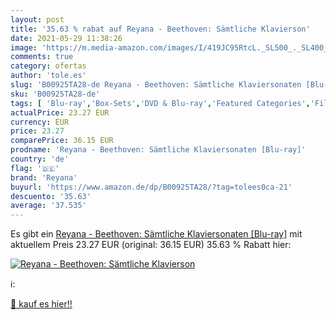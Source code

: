 ```yaml
---
layout: post
title: '35.63 % rabat auf Reyana - Beethoven: Sämtliche Klavierson'
date: 2021-05-29 11:38:26
image: 'https://m.media-amazon.com/images/I/419JC95RtcL._SL500_._SL400_.jpg'
comments: true
category: ofertas
author: 'tole.es'
slug: 'B00925TA28-de Reyana - Beethoven: Sämtliche Klaviersonaten [Blu-ray]'
sku: 'B00925TA28-de'
tags: [ 'Blu-ray','Box-Sets','DVD & Blu-ray','Featured Categories','Filme','Musik','Musik Kategorien','Musik-CDs & Vinyl','reyana', ]
actualPrice: 23.27 EUR
currency: EUR
price: 23.27
comparePrice: 36.15 EUR
prodname: 'Reyana - Beethoven: Sämtliche Klaviersonaten [Blu-ray]'
country: 'de'
flag: '🇩🇪'
brand: 'Reyana'
buyurl: 'https://www.amazon.de/dp/B00925TA28/?tag=tolees0ca-21'
descuento: '35.63'
average: '37.535'
---
```


Es gibt ein [Reyana - Beethoven: Sämtliche Klaviersonaten [Blu-ray]](https://www.amazon.de/dp/B00925TA28/?tag=tolees0ca-21) mit aktuellem Preis 23.27 EUR (original: 36.15 EUR) 35.63 % Rabatt hier:

[![Reyana - Beethoven: Sämtliche Klavierson](https://m.media-amazon.com/images/I/419JC95RtcL._SL500_._SL400_.jpg)](https://www.amazon.de/dp/B00925TA28/?tag=tolees0ca-21)

ℹ️:


[🛒 kauf es hier!!](https://www.amazon.de/dp/B00925TA28/?tag=tolees0ca-21)
